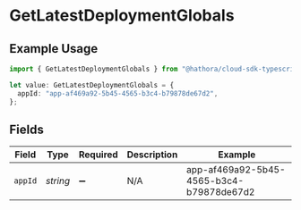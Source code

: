 # GetLatestDeploymentGlobals

## Example Usage

```typescript
import { GetLatestDeploymentGlobals } from "@hathora/cloud-sdk-typescript/models/operations";

let value: GetLatestDeploymentGlobals = {
  appId: "app-af469a92-5b45-4565-b3c4-b79878de67d2",
};
```

## Fields

| Field                                    | Type                                     | Required                                 | Description                              | Example                                  |
| ---------------------------------------- | ---------------------------------------- | ---------------------------------------- | ---------------------------------------- | ---------------------------------------- |
| `appId`                                  | *string*                                 | :heavy_minus_sign:                       | N/A                                      | app-af469a92-5b45-4565-b3c4-b79878de67d2 |
